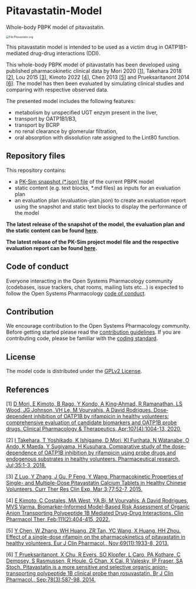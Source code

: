 # Pitavastatin-Model
Whole-body PBPK model of pitavastatin.

<img src="https://upload.wikimedia.org/wikipedia/commons/thumb/c/c8/Pitavastatin.svg/2560px-Pitavastatin.svg.png" alt="File:Pitavastatin.svg" style="zoom:50%;" />

This pitavastatin model is intended to be used as a victim drug in OATP1B1-mediated drug-drug interactions (DDI).

This whole-body PBPK model of pitavastatin has been developed using published pharmacokinetic clinical data by Mori 2020 [[1](#references)], Takehara 2018 [[2](#references)], Lou 2015 [[3](#references)], Kimoto 2022 [[4](#references)], Chen 2013 [[5](#references)] and Prueksaritanont 2014 [[6](#references)]. 
The model has then been evaluated by simulating clinical studies and comparing with respective observed data. 

The presented model includes the following features:

- metabolism by unspecified UGT enzym present in the liver,
- transport by OATP1B1/B3,
- transport by BCRP
- no renal clearance by glomerular filtration,
- oral absorption with dissolution rate assigned to the Lint80 function.



## Repository files
This repository contains:

- a [PK-Sim snapshot (*.json) file](https://docs.open-systems-pharmacology.org/working-with-pk-sim/pk-sim-documentation/importing-exporting-project-data-models#exporting-project-to-snapshot-loading-project-from-snapshot) of the current PBPK model
- static content (e.g. text blocks, *.md files) as inputs for an evaluation plan
- an evaluation plan (evaluation-plan.json) to create an evaluation report using the snapshot and static text blocks to display the performance of the model

**The latest release of the snapshot of the model, the evaluation plan and the static content can be found [here](../../releases/latest).**

**The latest release of the PK-Sim project model file and the respective evaluation report can be found [here](https://github.com/Open-Systems-Pharmacology/OSP-PBPK-Model-Library/releases/latest).**

## Code of conduct
Everyone interacting in the Open Systems Pharmacology community (codebases, issue trackers, chat rooms, mailing lists etc...) is expected to follow the Open Systems Pharmacology [code of conduct](https://github.com/Open-Systems-Pharmacology/Suite/blob/master/CODE_OF_CONDUCT.md#contributor-covenant-code-of-conduct).

## Contribution
We encourage contribution to the Open Systems Pharmacology community. Before getting started please read the [contribution guidelines](https://github.com/Open-Systems-Pharmacology/Suite/blob/master/CONTRIBUTING.md#ways-to-contribute). If you are contributing code, please be familiar with the [coding standard](https://github.com/Open-Systems-Pharmacology/Suite/blob/master/CODING_STANDARDS.md#visual-studio-settings).

## License
The model code is distributed under the [GPLv2 License](https://github.com/Open-Systems-Pharmacology/Suite/blob/develop/LICENSE).

## References
[1] [D Mori, E Kimoto, B Rago, Y Kondo, A King‐Ahmad, R Ramanathan, LS Wood, JG Johnson, VH Le, M Vourvahis, A David Rodrigues. Dose‐dependent inhibition of OATP1B by rifampicin in healthy volunteers: comprehensive evaluation of candidate biomarkers and OATP1B probe drugs. Clinical Pharmacology & Therapeutics, Apr;107(4):1004-13, 2020.](https://pubmed.ncbi.nlm.nih.gov/31628668/)

[2] [I Takehara, T Yoshikado, K Ishigame, D Mori, KI Furihata, N Watanabe, O Ando, K Maeda, Y Sugiyama, H Kusuhara. Comparative study of the dose-dependence of OATP1B inhibition by rifampicin using probe drugs and endogenous substrates in healthy volunteers. Pharmaceutical research, Jul;35:1-3, 2018.](https://pubmed.ncbi.nlm.nih.gov/29748935/)

[3]  [Z Luo, Y Zhang, J Gu, P Feng, Y Wang. Pharmacokinetic Properties of Single- and Multiple-Dose Pitavastatin Calcium Tablets in Healthy Chinese Volunteers. Curr Ther Res Clin Exp, Mar 3;77:52-7, 2015.](https://pubmed.ncbi.nlm.nih.gov/26082816/)

[4] [E Kimoto, C Costales, MA West, YA Bi, M Vourvahis, A David Rodrigues, MVS Varma. Biomarker-Informed Model-Based Risk Assessment of Organic Anion Transporting Polypeptide 1B Mediated Drug-Drug Interactions. Clin Pharmacol Ther, Feb;111(2):404-415, 2022.](https://pubmed.ncbi.nlm.nih.gov/34605015/)

[5] [Y Chen, W Zhang, WH Huang, ZR Tan, YC Wang, X Huang, HH Zhou. Effect of a single-dose rifampin on the pharmacokinetics of pitavastatin in healthy volunteers. Eur J Clin Pharmacol., Nov;69(11):1933-8, 2013. ](https://pubmed.ncbi.nlm.nih.gov/23831870/)

[6] [T Prueksaritanont, X Chu, R Evers, SO Klopfer, L Caro, PA Kothare, C Dempsey, S Rasmussen, R Houle, G Chan, X Cai, R Valesky, IP Fraser, SA Stoch. Pitavastatin is a more sensitive and selective organic anion-transporting polypeptide 1B clinical probe than rosuvastatin. Br J Clin Pharmacol., Sep;78(3):587-98, 2014.](https://pubmed.ncbi.nlm.nih.gov/24617605/)
